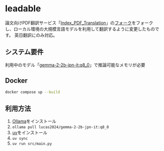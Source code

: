 # leadable

論文向けPDF翻訳サービス「[Index_PDF_Translation](https://github.com/Mega-Gorilla/Index_PDF_Translation)」の[フォーク](https://github.com/chitsii/Index_PDF_Translation)をフォークし、ローカル環境の大規模言語モデルを利用して翻訳するように変更したものです。
英日翻訳にのみ対応。

## システム要件

利用中のモデル「[gemma-2-2b-jpn-it:q8_0](https://ollama.com/lucas2024/gemma-2-2b-jpn-it:q8_0)」で推論可能なメモリが必要

## Docker

```sh
docker compose up --build
```

## 利用方法

1. [Ollama](https://ollama.com)をインストール
2. `ollama pull lucas2024/gemma-2-2b-jpn-it:q8_0`
3. [uv](https://github.com/astral-sh/uv)をインストール
4. `uv sync`
5. `uv run src/main.py`
